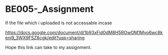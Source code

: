 # BE005-_Assignment


If the file which i uploaded is not accessable incase 

https://docs.google.com/document/d/1b93xFid0dM8H5ROwOM1Myo6wc8keni9_3WX9FSZ8cgk/edit?usp=sharing


Hope this link can take to my assignment.
